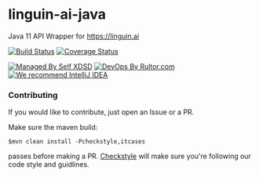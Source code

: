 # linguin-ai-java
Java 11 API Wrapper for https://linguin.ai
 
[![Build Status](https://travis-ci.com/imagineobjects/linguin-ai-java.svg?branch=master)](https://travis-ci.com/imagineobjects/linguin-ai-java)
[![Coverage Status](https://coveralls.io/repos/github/imagineobjects/linguin-ai-java/badge.svg?branch=master)](https://coveralls.io/github/imagineobjects/linguin-ai-java?branch=master)

[![Managed By Self XDSD](https://self-xdsd.com/b/mbself.svg)](https://self-xdsd.com/p/imagineobjects/linguin-ai-java?provider=github) 
[![DevOps By Rultor.com](http://www.rultor.com/b/imagineobjects/linguin-ai-java)](http://www.rultor.com/p/imagineobjects/linguin-ai-java)
[![We recommend IntelliJ IDEA](http://amihaiemil.github.io/images/intellij-idea-recommend.svg)](https://www.jetbrains.com/idea/)
 

### Contributing 

If you would like to contribute, just open an Issue or a PR.

Make sure the maven build:

``$mvn clean install -Pcheckstyle,itcases``

passes before making a PR. [Checkstyle](http://checkstyle.sourceforge.net/) will make sure
you're following our code style and guidlines.
